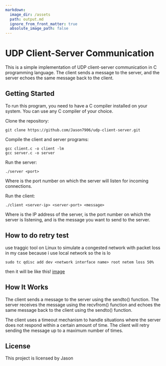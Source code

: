 ```yaml
---
markdown:
  image_dir: /assets
  path: output.md
  ignore_from_front_matter: true
  absolute_image_path: false
---
```

# UDP Client-Server Communication
This is a simple implementation of UDP client-server communication in C programming language. The client sends a message to the server, and the server echoes the same message back to the client.

## Getting Started
To run this program, you need to have a C compiler installed on your system. You can use any C compiler of your choice.

Clone the repository:
```bash=
git clone https://github.com/Jason7906/udp-client-server.git
```

Compile the client and server programs:
```bash=
gcc client.c -o client -lm
gcc server.c -o server
```
Run the server:

```bash=
./server <port>
```

Where <port> is the port number on which the server will listen for incoming connections.

Run the client:

```bash=
./client <server-ip> <server-port> <message>
```
Where <server-ip> is the IP address of the server, <server-port> is the port number on which the server is listening, and <message> is the message you want to send to the server.

## How to do retry test
use traggic tool on Linux to simulate a congested network with packet loss
in my case because i use local network so the <network interface name> is lo
```bash=
sudo tc qdisc add dev <network interface name> root netem loss 50%
```
then it will be like this!
[image](https://user-images.githubusercontent.com/90664935/223033841-aff63f25-8085-4bcc-b88c-8b5c525179bf.png)

## How It Works
The client sends a message to the server using the sendto() function. The server receives the message using the recvfrom() function and echoes the same message back to the client using the sendto() function.

The client uses a timeout mechanism to handle situations where the server does not respond within a certain amount of time. The client will retry sending the message up to a maximum number of times.

## License
This project is licensed by Jason
